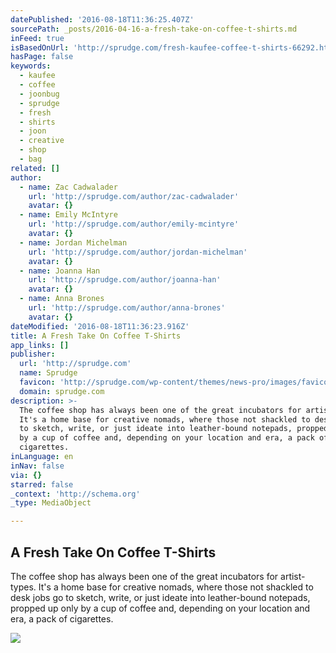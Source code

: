 ```yaml
---
datePublished: '2016-08-18T11:36:25.407Z'
sourcePath: _posts/2016-04-16-a-fresh-take-on-coffee-t-shirts.md
inFeed: true
isBasedOnUrl: 'http://sprudge.com/fresh-kaufee-coffee-t-shirts-66292.html'
hasPage: false
keywords:
  - kaufee
  - coffee
  - joonbug
  - sprudge
  - fresh
  - shirts
  - joon
  - creative
  - shop
  - bag
related: []
author:
  - name: Zac Cadwalader
    url: 'http://sprudge.com/author/zac-cadwalader'
    avatar: {}
  - name: Emily McIntyre
    url: 'http://sprudge.com/author/emily-mcintyre'
    avatar: {}
  - name: Jordan Michelman
    url: 'http://sprudge.com/author/jordan-michelman'
    avatar: {}
  - name: Joanna Han
    url: 'http://sprudge.com/author/joanna-han'
    avatar: {}
  - name: Anna Brones
    url: 'http://sprudge.com/author/anna-brones'
    avatar: {}
dateModified: '2016-08-18T11:36:23.916Z'
title: A Fresh Take On Coffee T-Shirts
app_links: []
publisher:
  url: 'http://sprudge.com'
  name: Sprudge
  favicon: 'http://sprudge.com/wp-content/themes/news-pro/images/favicon.ico'
  domain: sprudge.com
description: >-
  The coffee shop has always been one of the great incubators for artist-types.
  It's a home base for creative nomads, where those not shackled to desk jobs go
  to sketch, write, or just ideate into leather-bound notepads, propped up only
  by a cup of coffee and, depending on your location and era, a pack of
  cigarettes.
inLanguage: en
inNav: false
via: {}
starred: false
_context: 'http://schema.org'
_type: MediaObject

---
```

<article style=""><h1>A Fresh Take On Coffee T-Shirts</h1><p>The coffee shop has always been one of the great incubators for artist-types. It's a home base for creative nomads, where those not shackled to desk jobs go to sketch, write, or just ideate into leather-bound notepads, propped up only by a cup of coffee and, depending on your location and era, a pack of cigarettes.</p><img src="http://sprudge.com/wp-content/uploads/2014/11/Fresh-Kaufee-Tees-Molly-DeCoudreaux-1.jpg" /></article>